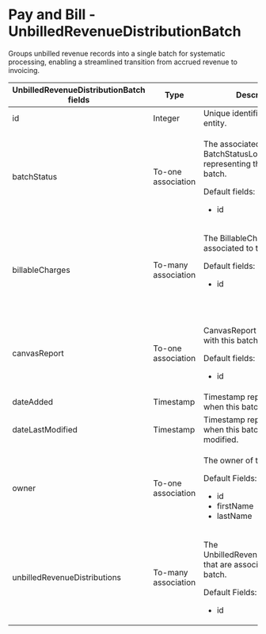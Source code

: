 # Pay and Bill - UnbilledRevenueDistributionBatch

Groups unbilled revenue records into a single batch for systematic processing, enabling a streamlined transition from accrued revenue to invoicing.

<table>
<colgroup>
<col width="20%" />
<col width="20%" />
<col width="20%" />
<col width="20%" />
<col width="20%" />
</colgroup>
<thead>
<tr class="header">
<th>UnbilledRevenueDistributionBatch fields</th>
<th>Type</th>
<th>Description</th>
<th>Not null</th>
<th>Read-only</th>
</tr>
</thead>
<tbody>
<tr class="odd">
<td>id</td>
<td>Integer</td>
<td>Unique identifier for this entity.</td>
<td>X</td>
<td>X</td>
</tr>
<tr class="even">
<td>batchStatus</td>
<td><p>To-one association</p></td>
<td><p>The associated BatchStatusLookup representing the status of the batch.</p>
<p>Default fields:</p>
<ul>
<li>id</li>
</ul></td>
<td>X</td>
<td></td>
</tr>
<tr class="odd">
<td>billableCharges</td>
<td><p>To-many association</p></td>
<td><p>The BillableCharges associated to this batch.</p>
<p>Default fields:</p>
<ul>
<li>id</li>
</ul>
<p> </p></td>
<td> </td>
<td> </td>
</tr>
<tr class="even">
<td>canvasReport</td>
<td><p>To-one association</p></td>
<td><p>CanvasReport associated with this batch.</p>
<p>Default fields:</p>
<ul>
<li>id</li>
</ul></td>
<td> </td>
<td> </td>
</tr>
<tr class="odd">
<td>dateAdded</td>
<td>Timestamp</td>
<td>Timestamp representing when this batch was added.</td>
<td> </td>
<td> </td>
</tr>
<tr class="even">
<td>dateLastModified</td>
<td>Timestamp</td>
<td>Timestamp representing when this batch was last modified.</td>
<td> </td>
<td> </td>
</tr>
<tr class="odd">
<td>owner</td>
<td>To-one association</td>
<td><p>The owner of this batch.</p>
<p>Default Fields:</p>
<ul>
<li>id</li>
<li>firstName</li>
<li>lastName</li>
</ul></td>
<td> </td>
<td> </td>
</tr>
<tr class="even">
<td>unbilledRevenueDistributions</td>
<td>To-many association</td>
<td><p>The UnbilledRevenueDistributions that are associated with this batch.</p>
<p>Default Fields:</p>
<ul>
<li>id</li>
</ul></td>
<td> </td>
<td>X</td>
</tr>
</tbody>
</table>


